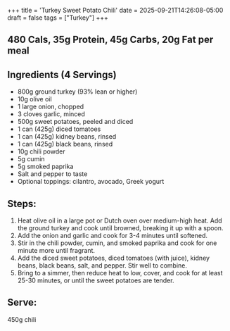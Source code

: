 +++
title = 'Turkey Sweet Potato Chili'
date = 2025-09-21T14:26:08-05:00
draft = false
tags = ["Turkey"]
+++

## 480 Cals, 35g Protein, 45g Carbs, 20g Fat per meal
## Ingredients (4 Servings)
- 800g ground turkey (93% lean or higher)
- 10g olive oil
- 1 large onion, chopped
- 3 cloves garlic, minced
- 500g sweet potatoes, peeled and diced
- 1 can (425g) diced tomatoes
- 1 can (425g) kidney beans, rinsed
- 1 can (425g) black beans, rinsed
- 10g chili powder
- 5g cumin
- 5g smoked paprika
- Salt and pepper to taste
- Optional toppings: cilantro, avocado, Greek yogurt

## Steps:
1. Heat olive oil in a large pot or Dutch oven over medium-high heat. Add the ground turkey and cook until browned, breaking it up with a spoon.
2. Add the onion and garlic and cook for 3-4 minutes until softened.
3. Stir in the chili powder, cumin, and smoked paprika and cook for one minute more until fragrant.
4. Add the diced sweet potatoes, diced tomatoes (with juice), kidney beans, black beans, salt, and pepper. Stir well to combine.
5. Bring to a simmer, then reduce heat to low, cover, and cook for at least 25-30 minutes, or until the sweet potatoes are tender.

## Serve:
450g chili
